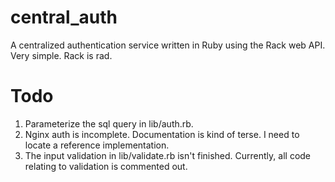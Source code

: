 # central_auth
A centralized authentication service written in Ruby using the Rack web API. Very simple. Rack is rad.

# Todo
1. Parameterize the sql query in lib/auth.rb.
2. Nginx auth is incomplete. Documentation is kind of terse. I need to locate a reference implementation.
3. The input validation in lib/validate.rb isn't finished. Currently, all code relating to validation is commented out.
